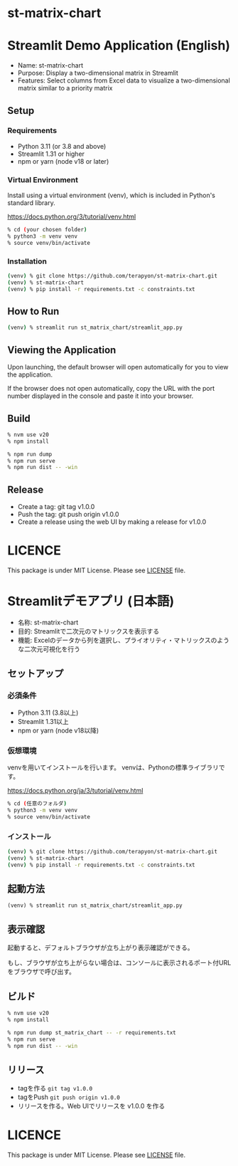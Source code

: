# st-matrix-chart

# Streamlit Demo Application (English)

- Name: st-matrix-chart
- Purpose: Display a two-dimensional matrix in Streamlit
- Features: Select columns from Excel data to visualize a two-dimensional matrix similar to a priority matrix

## Setup

### Requirements

- Python 3.11 (or 3.8 and above)
- Streamlit 1.31 or higher
- npm or yarn (node v18 or later)

### Virtual Environment

Install using a virtual environment (venv), which is included in Python's standard library.

https://docs.python.org/3/tutorial/venv.html

```sh
% cd (your chosen folder)
% python3 -m venv venv
% source venv/bin/activate
```

### Installation

```sh
(venv) % git clone https://github.com/terapyon/st-matrix-chart.git
(venv) % st-matrix-chart
(venv) % pip install -r requirements.txt -c constraints.txt
```

## How to Run

```sh
(venv) % streamlit run st_matrix_chart/streamlit_app.py
```

## Viewing the Application

Upon launching, the default browser will open automatically for you to view the application.

If the browser does not open automatically, copy the URL with the port number displayed in the console and paste it into your browser.


## Build

```sh
% nvm use v20
% npm install
```

```sh
% npm run dump
% npm run serve
% npm run dist -- -win
```

## Release

- Create a tag: git tag v1.0.0
- Push the tag: git push origin v1.0.0
- Create a release using the web UI by making a release for v1.0.0


# LICENCE

This package is under MIT License.
Please see [LICENSE](LICENSE) file.



# Streamlitデモアプリ (日本語)

- 名称: st-matrix-chart
- 目的: Streamlitで二次元のマトリックスを表示する
- 機能: Excelのデータから列を選択し、プライオリティ・マトリックスのような二次元可視化を行う

## セットアップ

### 必須条件

- Python 3.11 (3.8以上)
- Streamlit 1.31以上
- npm or yarn (node v18以降)

### 仮想環境

venvを用いてインストールを行います。
venvは、Pythonの標準ライブラリです。

https://docs.python.org/ja/3/tutorial/venv.html


```sh
% cd (任意のフォルダ)
% python3 -m venv venv
% source venv/bin/activate
```

### インストール

```sh
(venv) % git clone https://github.com/terapyon/st-matrix-chart.git
(venv) % st-matrix-chart
(venv) % pip install -r requirements.txt -c constraints.txt
```

## 起動方法

```
(venv) % streamlit run st_matrix_chart/streamlit_app.py
```

## 表示確認

起動すると、デフォルトブラウザが立ち上がり表示確認ができる。

もし、ブラウザが立ち上がらない場合は、コンソールに表示されるポート付URLをブラウザで呼び出す。


## ビルド 

```sh
% nvm use v20
% npm install
```

```sh
% npm run dump st_matrix_chart -- -r requirements.txt
% npm run serve
% npm run dist -- -win
```

## リリース

- tagを作る `git tag v1.0.0`
- tagをPush `git push origin v1.0.0`
- リリースを作る。Web UIでリリースを v1.0.0 を作る

# LICENCE

This package is under MIT License.
Please see [LICENSE](LICENSE) file.

